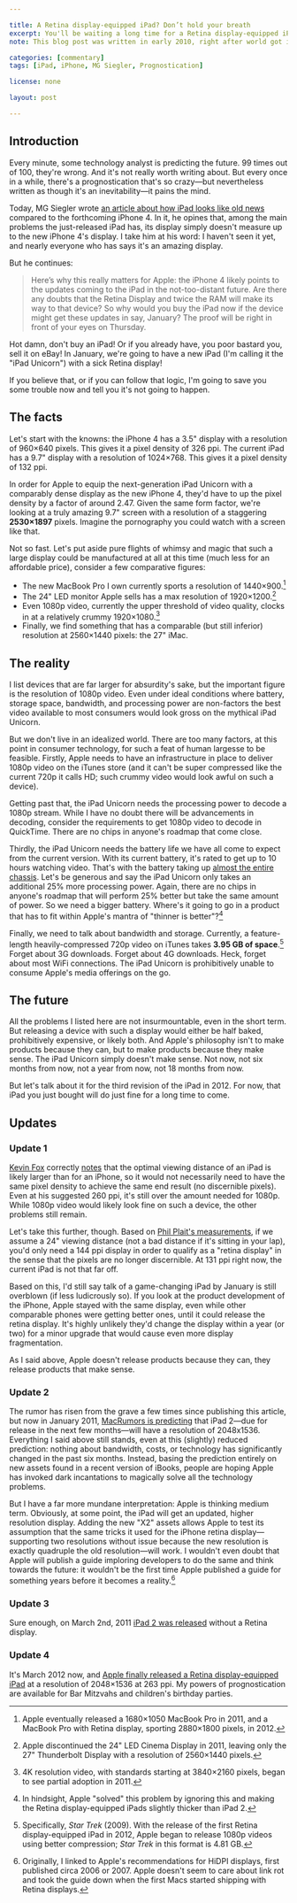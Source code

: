 ```yaml
---

title: A Retina display-equipped iPad? Don’t hold your breath
excerpt: You'll be waiting a long time for a Retina display-equipped iPad. A long, long time.
note: This blog post was written in early 2010, right after world got its first taste of cheap HiDPI displays in the form of iPhone 4. While HiDPI displays are common (if not ubiquitous) now, they were anything but in 2010. The historical significance of this post is that it took 2 years to see a HiDPI iPad (or, for that matter, consumer-grade HiDPI displays larger than 4 inches diagonal), not 6 months as was being predicted at the time.

categories: [commentary]
tags: [iPad, iPhone, MG Siegler, Prognostication]

license: none

layout: post

---
```


## Introduction

Every minute, some technology analyst is predicting the future. 99 times out of 100, they're wrong. And it's not really worth writing about. But every once in a while, there's a prognostication that's so crazy—but nevertheless written as though it's an inevitability—it pains the mind.

Today, MG Siegler wrote [an article about how iPad looks like old news][1] compared to the forthcoming iPhone 4. In it, he opines that, among the main problems the just-released iPad has, its display simply doesn't measure up to the new iPhone 4's display. I take him at his word: I haven't seen it yet, and nearly everyone who has says it's an amazing display.

But he continues:

> Here’s why this really matters for Apple: the iPhone 4 likely points to the updates coming to the iPad in the not-too-distant future. Are there any doubts that the Retina Display and twice the RAM will make its way to that device? So why would you buy the iPad now if the device might get these updates in say, January? The proof will be right in front of your eyes on Thursday.

Hot damn, don't buy an iPad! Or if you already have, you poor bastard you, sell it on eBay! In January, we're going to have a new iPad (I'm calling it the "iPad Unicorn") with a sick Retina display!

If you believe that, or if you can follow that logic, I'm going to save you some trouble now and tell you it's not going to happen.

## The facts

Let's start with the knowns: the iPhone 4 has a 3.5" display with a resolution of 960×640 pixels. This gives it a pixel density of 326 ppi. The current iPad has a 9.7" display with a resolution of 1024×768. This gives it a pixel density of 132 ppi.

In order for Apple to equip the next-generation iPad Unicorn with a comparably dense display as the new iPhone 4, they'd have to up the pixel density by a factor of around 2.47. Given the same form factor, we're looking at a truly amazing 9.7" screen with a resolution of a staggering **2530×1897** pixels. Imagine the pornography you could watch with a screen like that.

Not so fast. Let's put aside pure flights of whimsy and magic that such a large display could be manufactured at all at this time (much less for an affordable price), consider a few comparative figures:

* The new MacBook Pro I own currently sports a resolution of 1440×900.[^1]
* The 24" LED monitor Apple sells has a max resolution of 1920×1200.[^2]
* Even 1080p video, currently the upper threshold of video quality, clocks in at a relatively crummy 1920×1080.[^3]
* Finally, we find something that has a comparable (but still inferior) resolution at 2560×1440 pixels: the 27" iMac.

## The reality

I list devices that are far larger for absurdity's sake, but the important figure is the resolution of 1080p video. Even under ideal conditions where battery, storage space, bandwidth, and processing power are non-factors the best video available to most consumers would look gross on the mythical iPad Unicorn.

But we don't live in an idealized world. There are too many factors, at this point in consumer technology, for such a feat of human largesse to be feasible. Firstly, Apple needs to have an infrastructure in place to deliver 1080p video on the iTunes store (and it can't be super compressed like the current 720p it calls HD; such crummy video would look awful on such a device).

Getting past that, the iPad Unicorn needs the processing power to decode a 1080p stream. While I have no doubt there will be advancements in decoding, consider the requirements to get 1080p video to decode in QuickTime. There are no chips in anyone's roadmap that come close.

Thirdly, the iPad Unicorn needs the battery life we have all come to expect from the current version. With its current battery, it's rated to get up to 10 hours watching video. That's with the battery taking up [almost the entire chassis][2]. Let's be generous and say the iPad Unicorn only takes an additional 25% more processing power. Again, there are no chips in anyone's roadmap that will perform 25% better but take the same amount of power. So we need a bigger battery. Where's it going to go in a product that has to fit within Apple's mantra of "thinner is better"?[^4]

Finally, we need to talk about bandwidth and storage. Currently, a feature-length heavily-compressed 720p video on iTunes takes **3.95 GB of space**.[^5] Forget about 3G downloads. Forget about 4G downloads. Heck, forget about most WiFi connections. The iPad Unicorn is prohibitively unable to consume Apple's media offerings on the go.

## The future

All the problems I listed here are not insurmountable, even in the short term. But releasing a device with such a display would either be half baked, prohibitively expensive, or likely both. And Apple's philosophy isn't to make products because they can, but to make products because they make sense. The iPad Unicorn simply doesn't make sense. Not now, not six months from now, not a year from now, not 18 months from now.

But let's talk about it for the third revision of the iPad in 2012. For now, that iPad you just bought will do just fine for a long time to come.

## Updates

### Update 1

[Kevin Fox][3] correctly [notes][4] that the optimal viewing distance of an iPad is likely larger than for an iPhone, so it would not necessarily need to have the same pixel density to achieve the same end result (no discernible pixels). Even at his suggested 260 ppi, it's still over the amount needed for 1080p. While 1080p video would likely look fine on such a device, the other problems still remain.

Let's take this further, though. Based on [Phil Plait's measurements][5], if we assume a 24" viewing distance (not a bad distance if it's sitting in your lap), you'd only need a 144 ppi display in order to qualify as a "retina display" in the sense that the pixels are no longer discernible. At 131 ppi right now, the current iPad is not that far off.

Based on this, I'd still say talk of a game-changing iPad by January is still overblown (if less ludicrously so). If you look at the product development of the iPhone, Apple stayed with the same display, even while other comparable phones were getting better ones, until it could release the retina display. It's highly unlikely they'd change the display within a year (or two) for a minor upgrade that would cause even more display fragmentation.

As I said above, Apple doesn't release products because they can, they release products that make sense.

### Update 2

The rumor has risen from the grave a few times since publishing this article, but now in January 2011, [MacRumors is predicting][6] that iPad 2—due for release in the next few months—will have a resolution of 2048x1536. Everything I said above still stands, even at this (slightly) reduced prediction: nothing about bandwidth, costs, or technology has significantly changed in the past six months. Instead, basing the prediction entirely on new assets found in a recent version of iBooks, people are hoping Apple has invoked dark incantations to magically solve all the technology problems.

But I have a far more mundane interpretation: Apple is thinking medium term. Obviously, at some point, the iPad will get an updated, higher resolution display. Adding the new "X2" assets allows Apple to test its assumption that the same tricks it used for the iPhone retina display—supporting two resolutions without issue because the new resolution is exactly quadruple the old resolution—will work. I wouldn't even doubt that Apple will publish a guide imploring developers to do the same and think towards the future: it wouldn't be the first time Apple published a guide for something years before it becomes a reality.[^6]

### Update 3

Sure enough, on March 2nd, 2011 [iPad 2 was released][7] without a Retina display.

### Update 4

It's March 2012 now, and [Apple finally released a Retina display-equipped iPad][8] at a resolution of 2048×1536 at 263 ppi. My powers of prognostication are available for Bar Mitzvahs and children's birthday parties.

[^1]: Apple eventually released a 1680×1050 MacBook Pro in 2011, and a MacBook Pro with Retina display, sporting 2880×1800 pixels, in 2012.
[^2]: Apple discontinued the 24" LED Cinema Display in 2011, leaving only the 27" Thunderbolt Display with a resolution of 2560×1440 pixels.
[^3]: 4K resolution video, with standards starting at 3840×2160 pixels, began to see partial adoption in 2011.
[^4]: In hindsight, Apple "solved" this problem by ignoring this and making the Retina display-equipped iPads slightly thicker than iPad 2.
[^5]: Specifically, *Star Trek* (2009). With the release of the first Retina display-equipped iPad in 2012, Apple began to release 1080p videos using better compression;  *Star Trek* in this format is 4.81 GB.
[^6]: Originally, I linked to Apple's recommendations for HiDPI displays, first published circa 2006 or 2007. Apple doesn't seem to care about link rot and took the guide down when the first Macs started shipping with Retina displays.

[1]: http://techcrunch.com/2010/06/21/ios-4-iphone-4-ipad/ "Apple's Small Problem: iOS 4 And iPhone 4 One-Up The iPad"
[2]: http://www.ifixit.com/Teardown/iPad-Wi-Fi-Teardown/2183/1 "iPad Wi-Fi Teardown"
[3]: http://fury.com "Kevin Fox's website"
[4]: http://friendfeed.com/itafroma/e2abecd0/retina-display-equipped-ipad-don-t-hold-your "Comments for this blog post on FriendFeed"
[5]: http://blogs.discovermagazine.com/badastronomy/2010/06/10/resolving-the-iphone-resolution/ "Resolving the iPhone resolution"
[6]: http://www.macrumors.com/2011/01/15/ipad-2-screen-likely-to-have-2048x1536-resolution/ "iPad 2 Likely to Have 2048x1536 Screen Resolution"
[7]: http://www.engadget.com/2011/03/02/the-ipad-2/ "The iPad 2"
[8]: http://www.theverge.com/2012/3/7/2850299/ipad-3-retina-display "New iPad has Retina display, 2048 x 1536 resolution"

